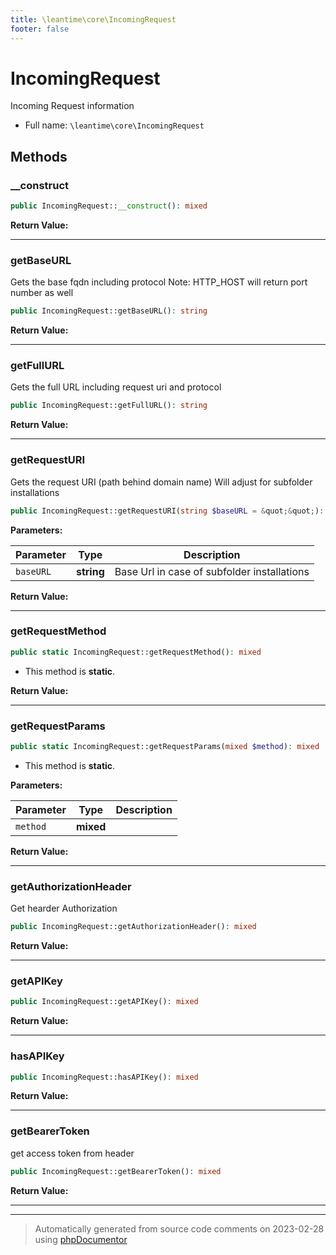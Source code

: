 ```yaml
---
title: \leantime\core\IncomingRequest
footer: false
---
```


# IncomingRequest

Incoming Request information



* Full name: `\leantime\core\IncomingRequest`



## Methods

### __construct



```php
public IncomingRequest::__construct(): mixed
```









**Return Value:**





---
### getBaseURL

Gets the base fqdn including protocol
Note: HTTP_HOST will return port number as well

```php
public IncomingRequest::getBaseURL(): string
```









**Return Value:**





---
### getFullURL

Gets the full URL including request uri and protocol

```php
public IncomingRequest::getFullURL(): string
```









**Return Value:**





---
### getRequestURI

Gets the request URI (path behind domain name)
Will adjust for subfolder installations

```php
public IncomingRequest::getRequestURI(string $baseURL = &quot;&quot;): string
```








**Parameters:**

| Parameter | Type | Description |
|-----------|------|-------------|
| `baseURL` | **string** | Base Url in case of subfolder installations |


**Return Value:**





---
### getRequestMethod



```php
public static IncomingRequest::getRequestMethod(): mixed
```



* This method is **static**.





**Return Value:**





---
### getRequestParams



```php
public static IncomingRequest::getRequestParams(mixed $method): mixed
```



* This method is **static**.




**Parameters:**

| Parameter | Type | Description |
|-----------|------|-------------|
| `method` | **mixed** |  |


**Return Value:**





---
### getAuthorizationHeader

Get hearder Authorization

```php
public IncomingRequest::getAuthorizationHeader(): mixed
```









**Return Value:**





---
### getAPIKey



```php
public IncomingRequest::getAPIKey(): mixed
```









**Return Value:**





---
### hasAPIKey



```php
public IncomingRequest::hasAPIKey(): mixed
```









**Return Value:**





---
### getBearerToken

get access token from header

```php
public IncomingRequest::getBearerToken(): mixed
```









**Return Value:**





---


---
> Automatically generated from source code comments on 2023-02-28 using [phpDocumentor](http://www.phpdoc.org/)
